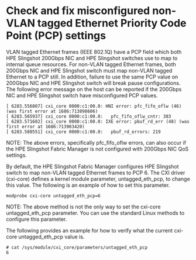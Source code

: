
# Check and fix misconfigured non-VLAN tagged Ethernet Priority Code Point (PCP) settings

VLAN tagged Ethernet frames (IEEE 802.1Q) have a PCP field which both HPE Slingshot 200Gbps NIC
and HPE Slingshot switches use to map to internal queue resources. For non-VLAN tagged Ethernet
frames, both 200Gbps NIC and HPE Slingshot switch must map non-VLAN tagged Ethernet to a PCP
still. In addition, failure to use the same PCP value on 200Gbps NIC and HPE Slingshot switch
will break pause configurations. The following error message on the host can
be reported if the 200Gbps NIC and HPE Slingshot switch have misconfigured PCP values.

```screen
[ 6283.556807] cxi_core 0000:c1:00.0: HNI error: pfc_fifo_oflw (46) (was first error at 1686:713898606)
[ 6283.565937] cxi_core 0000:c1:00.0:   pfc_fifo_oflw_cntr: 383
[ 6283.571602] cxi_core 0000:c1:00.0: IXE error: pbuf_rd_err (48) (was first error at 1686:713903420)
[ 6283.580551] cxi_core 0000:c1:00.0:   pbuf_rd_errors: 219
```

NOTE: The above errors, specifically pfc\_fifo\_oflw errors, can also occur if
the HPE Slingshot Fabric Manager is not configured with 200Gbps NIC QoS settings.

By default, the HPE Slingshot Fabric Manager configures HPE Slingshot switch to map non-VLAN
tagged Ethernet frames to PCP 6. The CXI driver (cxi-core) defines a kernel
module parameter, untagged\_eth\_pcp, to change this value. The following is an
example of how to set this parameter.

```screen
modprobe cxi-core untagged_eth_pcp=6
```

NOTE: The above method is not the only way to set the cxi-core untagged\_eth\_pcp
parameter. You can use the standard Linux methods to configure this parameter.

The following provides an example for how to verify what the current cxi-core
untagged\_eth\_pcp value is.

```screen
# cat /sys/module/cxi_core/parameters/untagged_eth_pcp
6
```
